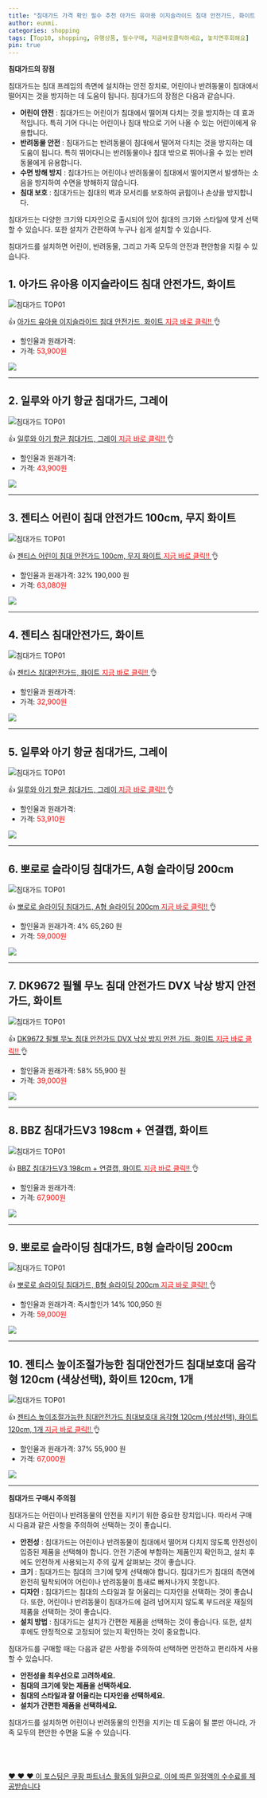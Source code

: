 ```yaml
---
title: "침대가드 가격 확인 필수 추천 아가드 유아용 이지슬라이드 침대 안전가드, 화이트 비교 장점 구매가이드"
author: eunmi.
categories: shopping
tags: [Top10, shopping, 유행상품, 필수구매, 지금바로클릭하세요, 놓치면후회해요]
pin: true
---
```

**침대가드의 장점**

침대가드는 침대 프레임의 측면에 설치하는 안전 장치로, 어린이나 반려동물이 침대에서 떨어지는 것을 방지하는 데 도움이 됩니다. 침대가드의 장점은 다음과 같습니다.

* **어린이 안전** : 침대가드는 어린이가 침대에서 떨어져 다치는 것을 방지하는 데 효과적입니다. 특히 기어 다니는 어린이나 침대 밖으로 기어 나올 수 있는 어린이에게 유용합니다.
* **반려동물 안전** : 침대가드는 반려동물이 침대에서 떨어져 다치는 것을 방지하는 데 도움이 됩니다. 특히 뛰어다니는 반려동물이나 침대 밖으로 뛰어나올 수 있는 반려동물에게 유용합니다.
* **수면 방해 방지** : 침대가드는 어린이나 반려동물이 침대에서 떨어지면서 발생하는 소음을 방지하여 수면을 방해하지 않습니다.
* **침대 보호** : 침대가드는 침대의 벽과 모서리를 보호하여 긁힘이나 손상을 방지합니다.

침대가드는 다양한 크기와 디자인으로 출시되어 있어 침대의 크기와 스타일에 맞게 선택할 수 있습니다. 또한 설치가 간편하여 누구나 쉽게 설치할 수 있습니다.

침대가드를 설치하면 어린이, 반려동물, 그리고 가족 모두의 안전과 편안함을 지킬 수 있습니다.

   

## 1. 아가드 유아용 이지슬라이드 침대 안전가드, 화이트

![침대가드 TOP01](https://thumbnail7.coupangcdn.com/thumbnails/remote/230x230ex/image/rs_quotation_api/tci6qlyn/f08cc412c5c3482e9cfb2474fd5fb9da.jpg)


👍 [아가드 유아용 이지슬라이드 침대 안전가드, 화이트 <font color=red> 지금 바로 클릭!! </font> ](https://link.coupang.com/re/AFFSDP?lptag=AF3617701&subid=GithubCoopas&pageKey=7166621012&traceid=V0-153&itemId=18046319937&vendorItemId=85200535664) 👌 


- 할인율과 원래가격: 
- 가격: <span style='color:red'>53,900원</span>

[![](/discount_price.png)](https://link.coupang.com/re/AFFSDP?lptag=AF3617701&subid=GithubCoopas&pageKey=7166621012&traceid=V0-153&itemId=18046319937&vendorItemId=85200535664)

---


   

## 2. 일루와 아기 항균 침대가드, 그레이

![침대가드 TOP01](https://thumbnail9.coupangcdn.com/thumbnails/remote/230x230ex/image/vendor_inventory/324f/1945172aacc340a3cd8c750a9ee09faff1c6c1bc9563987a099b6b1f301e.jpg)


👍 [일루와 아기 항균 침대가드, 그레이 <font color=red> 지금 바로 클릭!! </font> ](https://link.coupang.com/re/AFFSDP?lptag=AF3617701&subid=GithubCoopas&pageKey=7375656471&traceid=V0-153&itemId=19036109545&vendorItemId=86186998340) 👌 


- 할인율과 원래가격: 
- 가격: <span style='color:red'>43,900원</span>

[![](/discount_price.png)](https://link.coupang.com/re/AFFSDP?lptag=AF3617701&subid=GithubCoopas&pageKey=7375656471&traceid=V0-153&itemId=19036109545&vendorItemId=86186998340)

---


   

## 3. 젠티스 어린이 침대 안전가드 100cm, 무지 화이트

![침대가드 TOP01](https://thumbnail9.coupangcdn.com/thumbnails/remote/230x230ex/image/rs_quotation_api/ycf2rbkv/3835b44cc97d40e5843336fbb53a34dd.jpg)


👍 [젠티스 어린이 침대 안전가드 100cm, 무지 화이트 <font color=red> 지금 바로 클릭!! </font> ](https://link.coupang.com/re/AFFSDP?lptag=AF3617701&subid=GithubCoopas&pageKey=7361031389&traceid=V0-153&itemId=18964972036&vendorItemId=86090772960) 👌 


- 할인율과 원래가격: 32%  190,000   원
- 가격: <span style='color:red'>63,080원</span>

[![](/discount_price.png)](https://link.coupang.com/re/AFFSDP?lptag=AF3617701&subid=GithubCoopas&pageKey=7361031389&traceid=V0-153&itemId=18964972036&vendorItemId=86090772960)

---


   

## 4. 젠티스 침대안전가드, 화이트

![침대가드 TOP01](https://thumbnail8.coupangcdn.com/thumbnails/remote/230x230ex/image/vendor_inventory/c2ac/73aa84b705f096b1e4c1e2b5dc900d31c16f9cc89e9316f80ccea9dace0d.jpg)


👍 [젠티스 침대안전가드, 화이트 <font color=red> 지금 바로 클릭!! </font> ](https://link.coupang.com/re/AFFSDP?lptag=AF3617701&subid=GithubCoopas&pageKey=30300950&traceid=V0-153&itemId=115399462&vendorItemId=3006379890) 👌 


- 할인율과 원래가격: 
- 가격: <span style='color:red'>32,900원</span>

[![](/discount_price.png)](https://link.coupang.com/re/AFFSDP?lptag=AF3617701&subid=GithubCoopas&pageKey=30300950&traceid=V0-153&itemId=115399462&vendorItemId=3006379890)

---


   

## 5. 일루와 아기 항균 침대가드, 그레이

![침대가드 TOP01](https://thumbnail8.coupangcdn.com/thumbnails/remote/230x230ex/image/vendor_inventory/7e04/104cf29c6998b87cf4b40c7a1692a2a5db7d553a59b5a5934af9b9aa34e1.jpg)


👍 [일루와 아기 항균 침대가드, 그레이 <font color=red> 지금 바로 클릭!! </font> ](https://link.coupang.com/re/AFFSDP?lptag=AF3617701&subid=GithubCoopas&pageKey=7375656471&traceid=V0-153&itemId=19036109536&vendorItemId=86160030910) 👌 


- 할인율과 원래가격: 
- 가격: <span style='color:red'>53,910원</span>

[![](/discount_price.png)](https://link.coupang.com/re/AFFSDP?lptag=AF3617701&subid=GithubCoopas&pageKey=7375656471&traceid=V0-153&itemId=19036109536&vendorItemId=86160030910)

---


   

## 6. 뽀로로 슬라이딩 침대가드, A형 슬라이딩 200cm

![침대가드 TOP01](https://thumbnail9.coupangcdn.com/thumbnails/remote/230x230ex/image/vendor_inventory/a4a5/5c873925e1841f467a2860c247482af26e0c81042dcf93b181b23512fb02.jpg)


👍 [뽀로로 슬라이딩 침대가드, A형 슬라이딩 200cm <font color=red> 지금 바로 클릭!! </font> ](https://link.coupang.com/re/AFFSDP?lptag=AF3617701&subid=GithubCoopas&pageKey=6524359232&traceid=V0-153&itemId=17917815583&vendorItemId=81710955561) 👌 


- 할인율과 원래가격: 4%  65,260   원
- 가격: <span style='color:red'>59,000원</span>

[![](/discount_price.png)](https://link.coupang.com/re/AFFSDP?lptag=AF3617701&subid=GithubCoopas&pageKey=6524359232&traceid=V0-153&itemId=17917815583&vendorItemId=81710955561)

---


   

## 7. DK9672 필웰 무노 침대 안전가드 DVX 낙상 방지 안전 가드, 화이트

![침대가드 TOP01](https://thumbnail9.coupangcdn.com/thumbnails/remote/230x230ex/image/vendor_inventory/af68/c99d95db93c34f5bb6eb74c3954d7ca24961bc7b7dfdda3b833854b51702.jpg)


👍 [DK9672 필웰 무노 침대 안전가드 DVX 낙상 방지 안전 가드, 화이트 <font color=red> 지금 바로 클릭!! </font> ](https://link.coupang.com/re/AFFSDP?lptag=AF3617701&subid=GithubCoopas&pageKey=7373310420&traceid=V0-153&itemId=19025145541&vendorItemId=78633913122) 👌 


- 할인율과 원래가격: 58%  55,900   원
- 가격: <span style='color:red'>39,000원</span>

[![](/discount_price.png)](https://link.coupang.com/re/AFFSDP?lptag=AF3617701&subid=GithubCoopas&pageKey=7373310420&traceid=V0-153&itemId=19025145541&vendorItemId=78633913122)

---


   

## 8. BBZ 침대가드V3 198cm + 연결캡, 화이트

![침대가드 TOP01](https://thumbnail7.coupangcdn.com/thumbnails/remote/230x230ex/image/retail/images/4438260470699071-2c2f0211-64f3-4fc3-ab7d-32336e58ef09.jpg)


👍 [BBZ 침대가드V3 198cm + 연결캡, 화이트 <font color=red> 지금 바로 클릭!! </font> ](https://link.coupang.com/re/AFFSDP?lptag=AF3617701&subid=GithubCoopas&pageKey=6108068266&traceid=V0-153&itemId=11493600716&vendorItemId=78768871453) 👌 


- 할인율과 원래가격: 
- 가격: <span style='color:red'>67,900원</span>

[![](/discount_price.png)](https://link.coupang.com/re/AFFSDP?lptag=AF3617701&subid=GithubCoopas&pageKey=6108068266&traceid=V0-153&itemId=11493600716&vendorItemId=78768871453)

---


   

## 9. 뽀로로 슬라이딩 침대가드, B형 슬라이딩 200cm

![침대가드 TOP01](https://thumbnail8.coupangcdn.com/thumbnails/remote/230x230ex/image/vendor_inventory/d857/9a676fc7d8662480c8deb09c96b33f7d8a7347fc66537242a6a1b70bda4f.jpg)


👍 [뽀로로 슬라이딩 침대가드, B형 슬라이딩 200cm <font color=red> 지금 바로 클릭!! </font> ](https://link.coupang.com/re/AFFSDP?lptag=AF3617701&subid=GithubCoopas&pageKey=6524359232&traceid=V0-153&itemId=17917815582&vendorItemId=81710955532) 👌 


- 할인율과 원래가격: 즉시할인가 14%  100,950   원
- 가격: <span style='color:red'>59,000원</span>

[![](/discount_price.png)](https://link.coupang.com/re/AFFSDP?lptag=AF3617701&subid=GithubCoopas&pageKey=6524359232&traceid=V0-153&itemId=17917815582&vendorItemId=81710955532)

---


   

## 10. 젠티스 높이조절가능한 침대안전가드 침대보호대 음각형 120cm (색상선택), 화이트 120cm, 1개

![침대가드 TOP01](https://thumbnail8.coupangcdn.com/thumbnails/remote/230x230ex/image/vendor_inventory/51d5/4984dbf3eea7b589ae967575b316022abcc4f83fb462772bf15fde9bf38a.jpg)


👍 [젠티스 높이조절가능한 침대안전가드 침대보호대 음각형 120cm (색상선택), 화이트 120cm, 1개 <font color=red> 지금 바로 클릭!! </font> ](https://link.coupang.com/re/AFFSDP?lptag=AF3617701&subid=GithubCoopas&pageKey=7400057685&traceid=V0-153&itemId=19151748349&vendorItemId=3006380195) 👌 


- 할인율과 원래가격: 37%  55,900   원
- 가격: <span style='color:red'>67,000원</span>

[![](/discount_price.png)](https://link.coupang.com/re/AFFSDP?lptag=AF3617701&subid=GithubCoopas&pageKey=7400057685&traceid=V0-153&itemId=19151748349&vendorItemId=3006380195)

---
**침대가드 구매시 주의점**

침대가드는 어린이나 반려동물의 안전을 지키기 위한 중요한 장치입니다. 따라서 구매 시 다음과 같은 사항을 주의하여 선택하는 것이 좋습니다.

* **안전성** : 침대가드는 어린이나 반려동물이 침대에서 떨어져 다치지 않도록 안전성이 입증된 제품을 선택해야 합니다. 안전 기준에 부합하는 제품인지 확인하고, 설치 후에도 안전하게 사용되는지 주의 깊게 살펴보는 것이 좋습니다.
* **크기** : 침대가드는 침대의 크기에 맞게 선택해야 합니다. 침대가드가 침대의 측면에 완전히 밀착되어야 어린이나 반려동물이 틈새로 빠져나가지 못합니다.
* **디자인** : 침대가드는 침대의 스타일과 잘 어울리는 디자인을 선택하는 것이 좋습니다. 또한, 어린이나 반려동물이 침대가드에 걸려 넘어지지 않도록 부드러운 재질의 제품을 선택하는 것이 좋습니다.
* **설치 방법** : 침대가드는 설치가 간편한 제품을 선택하는 것이 좋습니다. 또한, 설치 후에도 안정적으로 고정되어 있는지 확인하는 것이 중요합니다.

침대가드를 구매할 때는 다음과 같은 사항을 주의하여 선택하면 안전하고 편리하게 사용할 수 있습니다.

* **안전성을 최우선으로 고려하세요.**
* **침대의 크기에 맞는 제품을 선택하세요.**
* **침대의 스타일과 잘 어울리는 디자인을 선택하세요.**
* **설치가 간편한 제품을 선택하세요.**

침대가드를 설치하면 어린이나 반려동물의 안전을 지키는 데 도움이 될 뿐만 아니라, 가족 모두의 편안한 수면을 도울 수 있습니다.<br><br><br><br><br> [ ❤ ❤ ❤ 이 포스팅은 쿠팡 파트너스 활동의 일환으로, 이에 따른 일정액의 수수료를 제공받습니다](https://link.coupang.com/a/bcEFyh)